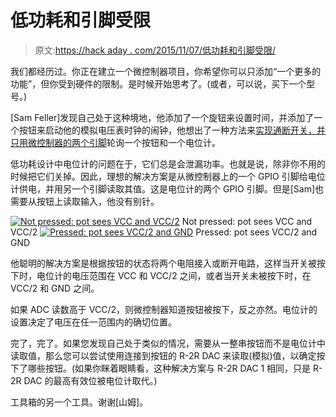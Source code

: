 # 低功耗和引脚受限

> 原文:[https://hack aday . com/2015/11/07/低功耗和引脚受限/](https://hackaday.com/2015/11/07/low-power-and-pin-constrained/)

我们都经历过。你正在建立一个微控制器项目，你希望你可以只添加“一个更多的功能”，但你受到硬件的限制。是时候开始思考了。(或者，可以说，买下一个型号。)

[Sam Feller]发现自己处于这种境地，他添加了一个旋钮来设置时间，并添加了一个按钮来启动他的模拟电压表时钟的闹钟，他想出了一种方法来[实现通断开关，并只用微控制器的两个引脚](http://blog.awkwardengineer.com/post/132375886222/extremely-low-power-input-sensing)轮询一个按钮和一个电位计。

低功耗设计中电位计的问题在于，它们总是会泄漏功率。也就是说，除非你不用的时候把它们关掉。因此，理想的解决方案是从微控制器上的一个 GPIO 引脚给电位计供电，并用另一个引脚读取其值。这是电位计的两个 GPIO 引脚。但是[Sam]也需要从按钮上读取输入，他没有别针。

 [![Not pressed: pot sees VCC and VCC/2](../Images/b537e2871c1b8aa82a1deaeb90ac3530.png "tumblr_inline_nx60jsY1zd1qk6hal_500")](https://hackaday.com/2015/11/07/low-power-and-pin-constrained/tumblr_inline_nx60jsy1zd1qk6hal_500/) Not pressed: pot sees VCC and VCC/2 [![Pressed: pot sees VCC/2 and GND](../Images/1eb6cb86757cb1fcc222db3bbed1e46b.png "tumblr_inline_nx60jtoSIL1qk6hal_500")](https://hackaday.com/2015/11/07/low-power-and-pin-constrained/tumblr_inline_nx60jtosil1qk6hal_500/) Pressed: pot sees VCC/2 and GND

他聪明的解决方案是根据按钮的状态将两个电阻接入或断开电路，这样当开关被按下时，电位计的电压范围在 VCC 和 VCC/2 之间，或者当开关未被按下时，在 VCC/2 和 GND 之间。

如果 ADC 读数高于 VCC/2，则微控制器知道按钮被按下，反之亦然。电位计的设置决定了电压在任一范围内的确切位置。

完了，完了。如果您发现自己处于类似的情况，需要从一整串按钮而不是电位计中读取值，那么您可以尝试使用连接到按钮的 R-2R DAC 来读取(模拟)值，以确定按下了哪些按钮。(如果你眯着眼睛看，这种解决方案与 R-2R DAC 1 相同，只是 R-2R DAC 的最高有效位被电位计取代。)

工具箱的另一个工具。谢谢[山姆]。